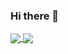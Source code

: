 ### Hi there 👋

<!--
**Archfx/archfx** is a ✨ _special_ ✨ repository because its `README.md` (this file) appears on your GitHub profile.

Here are some ideas to get you started:

- 🔭 I’m currently working on ...
- 🌱 I’m currently learning ...
- 👯 I’m looking to collaborate on ...
- 🤔 I’m looking for help with ...
- 💬 Ask me about ...
- 📫 How to reach me: ...
- 😄 Pronouns: ...
- ⚡ Fun fact: ...
-->


<a href="https://github.com/archfx">
  <img align="center" src="https://github-readme-stats.vercel.app/api?username=Archfx&count_private=true&show_icons=true&theme=vue&hide=contribs" />
</a>
<a href="https://github.com/archfx">
  <img align="center" src="https://github-readme-stats.vercel.app/api/top-langs/?username=Archfx&layout=compact&theme=vue" />
</a>
